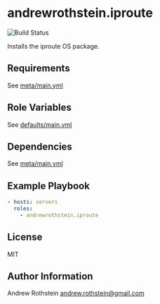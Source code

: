 andrewrothstein.iproute
=========
![Build Status](https://github.com/andrewrothstein/ansible-iproute/actions/workflows/build.yml/badge.svg)

Installs the iproute OS package.

Requirements
------------

See [meta/main.yml](meta/main.yml)

Role Variables
--------------

See [defaults/main.yml](defaults/main.yml)

Dependencies
------------

See [meta/main.yml](meta/main.yml)

Example Playbook
----------------

```yml
- hosts: servers
  roles:
    - andrewrothstein.iproute
```

License
-------

MIT

Author Information
------------------

Andrew Rothstein <andrew.rothstein@gmail.com>

